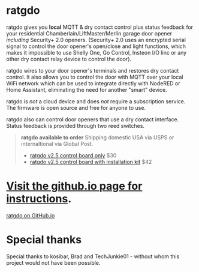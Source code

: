 # ratgdo

ratgdo gives you **local** MQTT & dry contact control plus status feedback for your residential Chamberlain/LiftMaster/Merlin garage door opener _including_ Security+ 2.0 openers. (Security+ 2.0 uses an encrypted serial signal to control the door opener's open/close and light functions, which makes it impossible to use Shelly One, Go Control, Insteon I/O linc or any other dry contact relay device to control the door). 

ratgdo wires to your door opener's terminals and restores dry contact control. It also allows you to control the door with MQTT over your local WiFi network which can be used to integrate directly with NodeRED or Home Assistant, eliminating the need for another "smart" device.

ratgdo is *not* a cloud device and does *not* require a subscription service. The firmware is open source and free for anyone to use.

ratgdo also can control door openers that use a dry contact interface. Status feedback is provided through two reed switches.

> **ratgdo available to order**
> Shipping domestic USA via USPS or internaltional via Global Post.
>
> * [ratgdo v2.5 control board only](https://square.link/u/B5pW7OZW) $30
> * [ratgdo v2.5 control board with installation kit](https://square.link/u/FKqlMSWT) $42

# [Visit the github.io page for instructions](https://paulwieland.github.io/ratgdo/).
[ratgdo on GitHub.io](https://paulwieland.github.io/ratgdo/)

# Special thanks

Special thanks to kosibar, Brad and TechJunkie01 - without whom this project would not have been possible.

